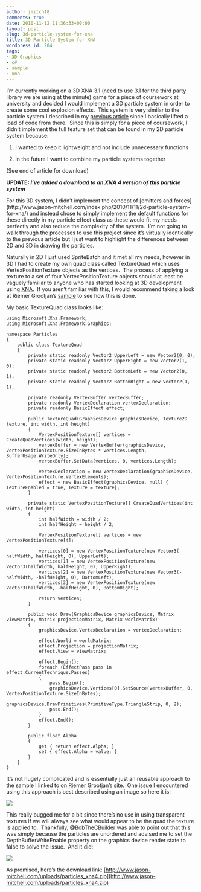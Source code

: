 ```yaml
---
author: jmitch18
comments: true
date: 2010-11-12 11:36:33+00:00
layout: post
slug: 3d-particle-system-for-xna
title: 3D Particle System for XNA
wordpress_id: 204
tags:
- 3D Graphics
- c#
- sample
- xna
---
```


I’m currently working on a 3D XNA 3.1 (need to use 3.1 for the third party library we are using at the minute) game for a piece of coursework at university and decided I would implement a 3D particle system in order to create some cool explosion effects.  This system is very similar to the particle system I described in my [previous article](http://www.jason-mitchell.com/index.php/2010/11/11/2d-particle-system-for-xna/) since I basically lifted a load of code from there.  Since this is simply for a piece of coursework, I didn’t implement the full feature set that can be found in my 2D particle system because:




  1. I wanted to keep it lightweight and not include unnecessary functions


  2. In the future I want to combine my particle systems together


(See end of article for download)

**UPDATE: _I’ve added a download to an XNA 4 version of this particle system_**

<!-- more --> For this 3D system, I didn’t implement the concept of [emitters and forces](http://www.jason-mitchell.com/index.php/2010/11/11/2d-particle-system-for-xna/) and instead chose to simply implement the default functions for these directly in my particle effect class as these would fit my needs perfectly and also reduce the complexity of the system.  I’m not going to walk through the processes to use this project since it’s virtually identically to the previous article but I just want to highlight the differences between 2D and 3D in drawing the particles.

Naturally in 2D I just used SpriteBatch and it met all my needs, however in 3D I had to create my own quad class called TextureQuad which uses VertexPositionTexture objects as the vertices.  The process of applying a texture to a set of four VertexPositionTexture objects should at least be vaguely familiar to anyone who has started looking at 3D development using [XNA](http://create.msdn.com).  If you aren’t familiar with this, I would recommend taking a look at Riemer Grootjan’s [sample](http://www.riemers.net/eng/Tutorials/XNA/Csharp/Series2/Textures.php) to see how this is done.

My basic TextureQuad class looks like:


    using Microsoft.Xna.Framework;
    using Microsoft.Xna.Framework.Graphics;

    namespace Particles
    {
        public class TextureQuad
        {
            private static readonly Vector2 UpperLeft = new Vector2(0, 0);
            private static readonly Vector2 UpperRight = new Vector2(1, 0);
            private static readonly Vector2 BottomLeft = new Vector2(0, 1);
            private static readonly Vector2 BottomRight = new Vector2(1, 1);

            private readonly VertexBuffer vertexBuffer;
            private readonly VertexDeclaration vertexDeclaration;
            private readonly BasicEffect effect;

            public TextureQuad(GraphicsDevice graphicsDevice, Texture2D texture, int width, int height)
            {
                VertexPositionTexture[] vertices = CreateQuadVertices(width, height);
                vertexBuffer = new VertexBuffer(graphicsDevice, VertexPositionTexture.SizeInBytes * vertices.Length, BufferUsage.WriteOnly);
                vertexBuffer.SetData(vertices, 0, vertices.Length);

                vertexDeclaration = new VertexDeclaration(graphicsDevice, VertexPositionTexture.VertexElements);
                effect = new BasicEffect(graphicsDevice, null) { TextureEnabled = true, Texture = texture};
            }

            private static VertexPositionTexture[] CreateQuadVertices(int width, int height)
            {
                int halfWidth = width / 2;
                int halfHeight = height / 2;

                VertexPositionTexture[] vertices = new VertexPositionTexture[4];

                vertices[0] = new VertexPositionTexture(new Vector3(-halfWidth, halfHeight, 0), UpperLeft);
                vertices[1] = new VertexPositionTexture(new Vector3(halfWidth, halfHeight, 0), UpperRight);
                vertices[2] = new VertexPositionTexture(new Vector3(-halfWidth, -halfHeight, 0), BottomLeft);
                vertices[3] = new VertexPositionTexture(new Vector3(halfWidth, -halfHeight, 0), BottomRight);

                return vertices;
            }

            public void Draw(GraphicsDevice graphicsDevice, Matrix viewMatrix, Matrix projectionMatrix, Matrix worldMatrix)
            {
                graphicsDevice.VertexDeclaration = vertexDeclaration;

                effect.World = worldMatrix;
                effect.Projection = projectionMatrix;
                effect.View = viewMatrix;

                effect.Begin();
                foreach (EffectPass pass in effect.CurrentTechnique.Passes)
                {
                    pass.Begin();
                    graphicsDevice.Vertices[0].SetSource(vertexBuffer, 0, VertexPositionTexture.SizeInBytes);
                    graphicsDevice.DrawPrimitives(PrimitiveType.TriangleStrip, 0, 2);
                    pass.End();
                }
                effect.End();
            }

            public float Alpha
            {
                get { return effect.Alpha; }
                set { effect.Alpha = value; }
            }
        }
    }


It’s not hugely complicated and is essentially just an reusable approach to the sample I linked to on Riemer Grootjan’s site.  One issue I encountered using this approach is best described using an image so here it is:

![](http://www.jason-mitchell.com/images/particles.jpg)

This really bugged me for a bit since there’s no use in using transparent textures if we will always see what would appear to be the quad the texture is applied to.  Thankfully, [@BobTheCBuilder](http://www.twitter.com/bobthecbuilder) was able to point out that this was simply because the particles are unordered and advised me to set the DepthBufferWriteEnable property on the graphics device render state to false to solve the issue.  And it did:

![](http://www.jason-mitchell.com/images/particlesWorking.png)

As promised, here’s the download link: [http://www.jason-mitchell.com/uploads/particles_xna4.zip](http://www.jason-mitchell.com/uploads/particles_xna4.zip)
